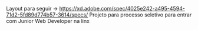 Layout para seguir -> https://xd.adobe.com/spec/4025e242-a495-4594-71d2-5fd89d774b57-3614/specs/
Projeto para processo seletivo para entrar com Junior Web Developer na linx